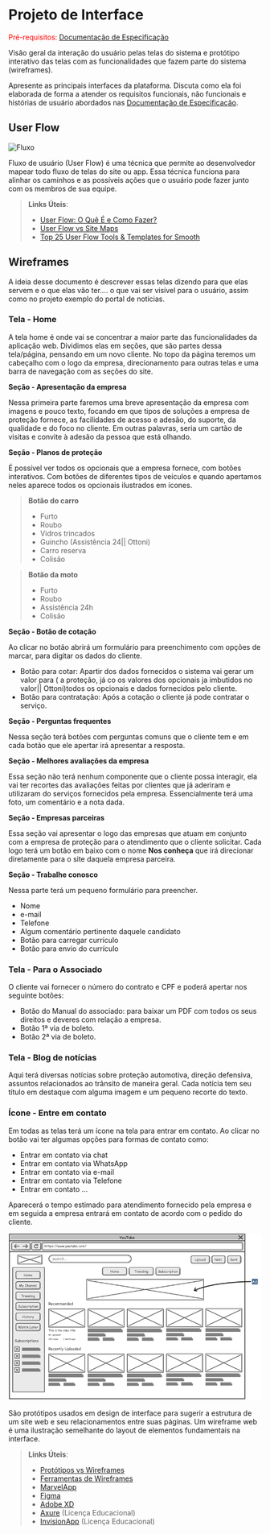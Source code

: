 
# Projeto de Interface

<span style="color:red">Pré-requisitos: <a href="2-Especificação do Projeto.md"> Documentação de Especificação</a></span>

Visão geral da interação do usuário pelas telas do sistema e protótipo interativo das telas com as funcionalidades que fazem parte do sistema (wireframes).

 Apresente as principais interfaces da plataforma. Discuta como ela foi elaborada de forma a atender os requisitos funcionais, não funcionais e histórias de usuário abordados nas <a href="2-Especificação do Projeto.md"> Documentação de Especificação</a>.

## User Flow

![Fluxo](https://user-images.githubusercontent.com/86278628/164116542-d41780ee-b52b-4c60-9e06-d3cc5077eba8.jpg)

Fluxo de usuário (User Flow) é uma técnica que permite ao desenvolvedor mapear todo fluxo de telas do site ou app. Essa técnica funciona para alinhar os caminhos e as possíveis ações que o usuário pode fazer junto com os membros de sua equipe.

> **Links Úteis**:
> - [User Flow: O Quê É e Como Fazer?](https://medium.com/7bits/fluxo-de-usu%C3%A1rio-user-flow-o-que-%C3%A9-como-fazer-79d965872534)
> - [User Flow vs Site Maps](http://designr.com.br/sitemap-e-user-flow-quais-as-diferencas-e-quando-usar-cada-um/)
> - [Top 25 User Flow Tools & Templates for Smooth](https://www.mockplus.com/blog/post/user-flow-tools)


## Wireframes

A ideia desse documento é descrever essas telas dizendo para que elas servem e o que elas vão ter…. o que vai ser visível para o usuário, assim como no projeto exemplo do portal de notícias.

### **Tela - Home**

A tela home é onde vai se concentrar a maior parte das funcionalidades da aplicação web. Dividimos elas em seções, que são partes dessa tela/página, pensando em um novo cliente. No topo da página teremos um cabeçalho com o logo da empresa, direcionamento para outras telas e uma barra de navegação com as seções do site.

**Seção - Apresentação da empresa**

Nessa primeira parte faremos uma breve apresentação da empresa com imagens e pouco texto, focando em que tipos de soluções a empresa de proteção fornece, as facilidades de acesso e adesão, do suporte, da qualidade e do foco no cliente. Em outras palavras, seria um cartão de visitas e convite à adesão da pessoa que está olhando.

**Seção - Planos de proteção**

É possível ver todos os opcionais que a empresa fornece, com botões interativos. Com botões de diferentes tipos de veículos e quando apertamos neles aparece todos os opcionais ilustrados em ícones.

> **Botão do carro**
>- Furto
>- Roubo
>- Vidros trincados
>- Guincho (Assistência 24|| Ottoni)
>- Carro reserva
>- Colisão

> **Botão da moto**
>- Furto
>- Roubo
>- Assistência 24h
>- Colisão

**Seção - Botão de cotação**

Ao clicar no botão abrirá um formulário para preenchimento com opções de marcar, para digitar os dados do cliente.

- Botão para cotar: Apartir dos dados fornecidos o sistema vai gerar um valor para ( a proteção, já co os valores dos opcionais ja imbutidos no valor|| Ottoni)todos os opcionais e dados fornecidos pelo cliente.
- Botão para contratação: Após a cotação o cliente já pode contratar o serviço.

**Seção - Perguntas frequentes**

Nessa seção terá botões com perguntas comuns que o cliente tem e em cada botão que ele apertar irá apresentar a resposta.

**Seção - Melhores avaliações da empresa**

Essa seção não terá nenhum componente que o cliente possa interagir, ela vai ter recortes das avaliações feitas por clientes que já aderiram e utilizaram do serviços fornecidos pela empresa. Essencialmente terá uma foto, um comentário e a nota dada.

**Seção - Empresas parceiras**

Essa seção vai apresentar o logo das empresas que atuam em conjunto com a empresa de proteção para o atendimento que o cliente solicitar. Cada logo terá um botão em baixo com o nome **Nos conheça** que irá direcionar diretamente para o site daquela empresa parceira.

**Seção - Trabalhe conosco**

Nessa parte terá um pequeno formulário para preencher.

- Nome
- e-mail
- Telefone
- Algum comentário pertinente daquele candidato
- Botão para carregar currículo
- Botão para envio do currículo

### **Tela - Para o Associado**

O cliente vai fornecer o número do contrato e CPF e poderá apertar nos seguinte botões:

- Botão do Manual do associado: para baixar um PDF com todos os seus direitos e deveres com relação a empresa.
- Botão 1ª via de boleto.
- Botão 2ª via de boleto.


### **Tela - Blog de notícias**

Aqui terá diversas notícias sobre proteção automotiva, direção defensiva, assuntos relacionados ao trânsito de maneira geral. Cada notícia tem seu título em destaque com alguma imagem e um pequeno recorte do texto.

### **Ícone - Entre em contato**

Em todas as telas terá um ícone na tela para entrar em contato. Ao clicar no botão vai ter algumas opções para formas de contato como: 

- Entrar em contato via chat
- Entrar em contato via WhatsApp
- Entrar em contato via e-mail
- Entrar em contato via Telefone
- Entrar em contato ...

Aparecerá o tempo estimado para atendimento fornecido pela empresa e em seguida a empresa entrará em contato de acordo com o pedido do cliente.



![Exemplo de Wireframe](img/wireframe-example.png)

São protótipos usados em design de interface para sugerir a estrutura de um site web e seu relacionamentos entre suas páginas. Um wireframe web é uma ilustração semelhante do layout de elementos fundamentais na interface.
 
> **Links Úteis**:
> - [Protótipos vs Wireframes](https://www.nngroup.com/videos/prototypes-vs-wireframes-ux-projects/)
> - [Ferramentas de Wireframes](https://rockcontent.com/blog/wireframes/)
> - [MarvelApp](https://marvelapp.com/developers/documentation/tutorials/)
> - [Figma](https://www.figma.com/)
> - [Adobe XD](https://www.adobe.com/br/products/xd.html#scroll)
> - [Axure](https://www.axure.com/edu) (Licença Educacional)
> - [InvisionApp](https://www.invisionapp.com/) (Licença Educacional)
